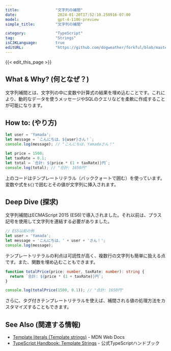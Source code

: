 ```yaml
---
title:                "文字列の補間"
date:                  2024-01-20T17:52:10.250916-07:00
model:                 gpt-4-1106-preview
simple_title:         "文字列の補間"

category:             "TypeScript"
tag:                  "Strings"
isCJKLanguage:        true
editURL:              "https://github.com/dogweather/forkful/blob/master/content/ja/typescript/interpolating-a-string.md"
---
```


{{< edit_this_page >}}

## What & Why? (何となぜ？)
文字列補間とは、文字列の中に変数や計算式の結果を埋め込むことです。これにより、動的なデータを使うメッセージやSQLのクエリなどを柔軟に作成することが可能になります。

## How to: (やり方)
```typescript
let user = 'Yamada';
let message = `こんにちは、${user}さん！`;
console.log(message); // "こんにちは、Yamadaさん！"

let price = 1500;
let taxRate = 0.1;
let total = `合計: ${price * (1 + taxRate)}円`;
console.log(total); // "合計: 1650円"
```
上のコードはテンプレートリテラル（バッククォートで囲む）を使っています。変数や式を`${}`で囲むとその値が文字列に挿入されます。

## Deep Dive (探求)
文字列補間はECMAScript 2015 (ES6)で導入されました。それ以前は、プラス記号を使用して文字列を連結する必要がありました。
```typescript
// ES5以前の例
let user = 'Yamada';
let message = 'こんにちは、' + user + 'さん！';
console.log(message);
```
テンプレートリテラルの利点は可読性が高く、複数行の文字列も簡単に扱える点です。また、関数を埋め込むこともできます。
```typescript
function totalPrice(price: number, taxRate: number): string {
  return `合計: ${price * (1 + taxRate)}円`;
}

console.log(totalPrice(1500, 0.1)); // "合計: 1650円"
```
さらに、タグ付きテンプレートリテラルを使えば、補間される値の処理方法をカスタマイズすることもできます。

## See Also (関連する情報)
- [Template literals (Template strings)](https://developer.mozilla.org/en-US/docs/Web/JavaScript/Reference/Template_literals) - MDN Web Docs
- [TypeScript Handbook: Template Strings](https://www.typescriptlang.org/docs/handbook/2/template-literal-types.html) - 公式TypeScriptハンドブック
